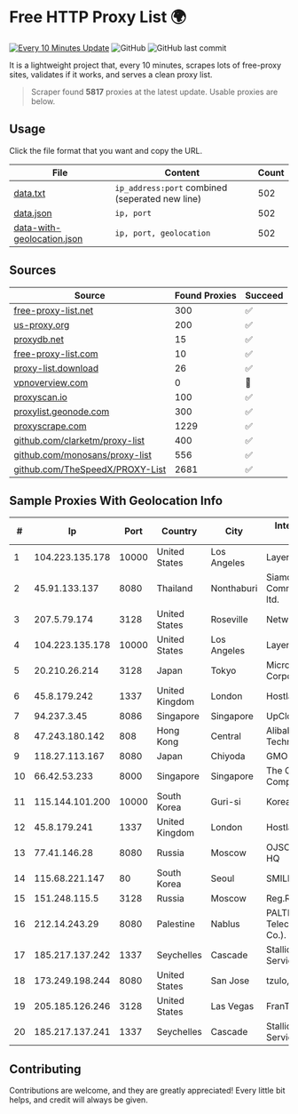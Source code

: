 
# Free HTTP Proxy List 🌍

[![Every 10 Minutes Update](https://github.com/mertguvencli/http-proxy-list/actions/workflows/main.yml/badge.svg?branch=main)](https://github.com/mertguvencli/http-proxy-list/actions/workflows/main.yml)
![GitHub](https://img.shields.io/github/license/mertguvencli/http-proxy-list)
![GitHub last commit](https://img.shields.io/github/last-commit/mertguvencli/http-proxy-list)

It is a lightweight project that, every 10 minutes, scrapes lots of free-proxy sites, validates if it works, and serves a clean proxy list.


> Scraper found **5817** proxies at the latest update. Usable proxies are below.

## Usage

Click the file format that you want and copy the URL.


|File|Content|Count|
|----|-------|-----|
|[data.txt](https://raw.githubusercontent.com/mertguvencli/http-proxy-list/main/proxy-list/data.txt)|`ip_address:port` combined (seperated new line)|502|
|[data.json](https://raw.githubusercontent.com/mertguvencli/http-proxy-list/main/proxy-list/data.json)|`ip, port`|502|
|[data-with-geolocation.json](https://raw.githubusercontent.com/mertguvencli/http-proxy-list/main/proxy-list/data-with-geolocation.json)|`ip, port, geolocation`|502|

## Sources

|Source|Found Proxies|Succeed|
|------|-------------|-------|
|[free-proxy-list.net](https://free-proxy-list.net)|300|✅|
|[us-proxy.org](https://www.us-proxy.org)|200|✅|
|[proxydb.net](http://proxydb.net)|15|✅|
|[free-proxy-list.com](https://free-proxy-list.com/?page=&port=&type%5B%5D=http&type%5B%5D=https&up_time=0&search=Search)|10|✅|
|[proxy-list.download](https://www.proxy-list.download/HTTP)|26|✅|
|[vpnoverview.com](https://vpnoverview.com/privacy/anonymous-browsing/free-proxy-servers)|0|🚫|
|[proxyscan.io](https://www.proxyscan.io)|100|✅|
|[proxylist.geonode.com](https://proxylist.geonode.com/api/proxy-list?limit=300&page=1&sort_by=lastChecked&sort_type=desc&protocols=http,https)|300|✅|
|[proxyscrape.com](https://api.proxyscrape.com/v2/?request=displayproxies&protocol=http&timeout=10000&country=all&ssl=all&anonymity=all)|1229|✅|
|[github.com/clarketm/proxy-list](https://raw.githubusercontent.com/clarketm/proxy-list/master/proxy-list-raw.txt)|400|✅|
|[github.com/monosans/proxy-list](https://raw.githubusercontent.com/monosans/proxy-list/main/proxies/http.txt)|556|✅|
|[github.com/TheSpeedX/PROXY-List](https://raw.githubusercontent.com/TheSpeedX/PROXY-List/master/http.txt)|2681|✅|


## Sample Proxies With Geolocation Info

|#|Ip|Port|Country|City|Internet Service Provider|
|-|--|----|-------|----|-------------------------|
|1|104.223.135.178|10000|United States|Los Angeles|LayerHost|
|2|45.91.133.137|8080|Thailand|Nonthaburi|Siamdata Communication Co., ltd.|
|3|207.5.79.174|3128|United States|Roseville|Network Innovations|
|4|104.223.135.178|10000|United States|Los Angeles|LayerHost|
|5|20.210.26.214|3128|Japan|Tokyo|Microsoft Corporation|
|6|45.8.179.242|1337|United Kingdom|London|Hostland LLC|
|7|94.237.3.45|8086|Singapore|Singapore|UpCloud Ltd|
|8|47.243.180.142|808|Hong Kong|Central|Alibaba (US) Technology Co., Ltd.|
|9|118.27.113.167|8080|Japan|Chiyoda|GMO Internet, Inc.|
|10|66.42.53.233|8000|Singapore|Singapore|The Constant Company|
|11|115.144.101.200|10000|South Korea|Guri-si|Korea Telecom|
|12|45.8.179.241|1337|United Kingdom|London|Hostland LLC|
|13|77.41.146.28|8080|Russia|Moscow|OJSC Vimpelcom HQ|
|14|115.68.221.147|80|South Korea|Seoul|SMILESERV|
|15|151.248.115.5|3128|Russia|Moscow|Reg.Ru|
|16|212.14.243.29|8080|Palestine|Nablus|PALTEL (Palestine Telecommunications Co.).|
|17|185.217.137.242|1337|Seychelles|Cascade|Stallion Network Services Limited|
|18|173.249.198.244|8080|United States|San Jose|tzulo, inc.|
|19|205.185.126.246|3128|United States|Las Vegas|FranTech Solutions|
|20|185.217.137.241|1337|Seychelles|Cascade|Stallion Network Services Limited|



## Contributing

Contributions are welcome, and they are greatly appreciated! Every
little bit helps, and credit will always be given.

